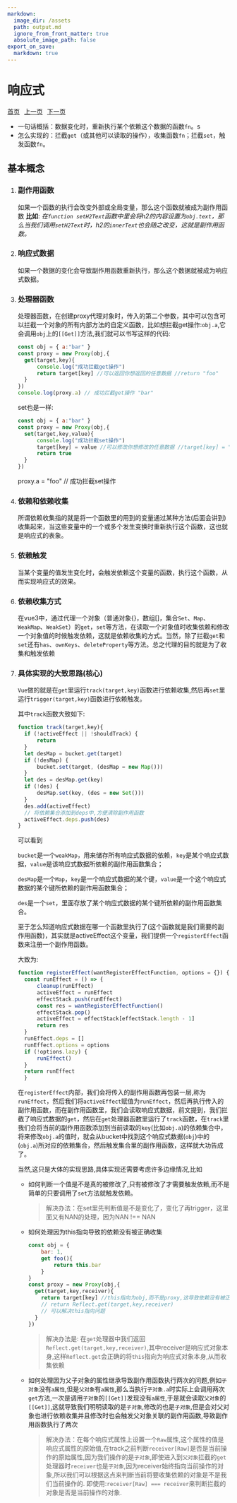```yaml
---
markdown:
  image_dir: /assets
  path: output.md
  ignore_from_front_matter: true
  absolute_image_path: false
export_on_save:
  markdown: true
---
```


# 响应式

<p style="display: flex; justify-content: start; gap: 10px;">
  <a href="../README.md">首页</a>
  <a href="../basic/README.md">上一页</a>
  <a href="../renderer/README.md">下一页</a>
</p>

+ 一句话概括：数据变化时，重新执行某个依赖这个数据的函数`fn`。s
+ 怎么实现的：拦截`get`（或其他可以读取的操作），收集函数`fn`；拦截`set`，触发函数`fn`。
  
## 基本概念

1. ### 副作用函数

     如果一个函数的执行会改变外部或全局变量，那么这个函数就被成为副作用函数
      **比如**: *在`function setH2Text`函数中里会将h2的内容设置为`obj.text`，那么当我们调用`setH2Text`时，h2的`innerText`也会随之改变，这就是副作用函数。*

2. ### 响应式数据

      如果一个数据的变化会导致副作用函数重新执行，那么这个数据就被成为响应式数据。

3. ### 处理器函数

      处理器函数，在创建proxy代理对象时，传入的第二个参数，其中可以包含可以拦截一个对象的所有内部方法的自定义函数，比如想拦截get操作:`obj.a`,它会调用`obj`上的`[[Get]]`方法,我们就可以书写这样的代码:

      ```javascript
      const obj = { a:"bar" }
      const proxy = new Proxy(obj,{
        get(target,key){
            console.log("成功拦截get操作")
            return target[key] //可以返回你想返回的任意数据 //return "foo"
        }
      })
      console.log(proxy.a) // 成功拦截get操作 "bar"
      ```

      set也是一样:

      ```javascript
      const obj = { a:"bar" }
      const proxy = new Proxy(obj,{
        set(target,key,value){  
            console.log("成功拦截set操作")
            target[key] = value //可以修改你想修改的任意数据 //target[key] = "foo"
            return true
        }
      })
      ```

      proxy.a = "foo" // 成功拦截set操作

4. ### 依赖和依赖收集

      所谓依赖收集指的就是将一个函数里的用到的变量通过某种方法(后面会讲到)收集起来，当这些变量中的一个或多个发生变换时重新执行这个函数，这也就是响应式的表象。

5. ### 依赖触发

      当某个变量的值发生变化时，会触发依赖这个变量的函数，执行这个函数，从而实现响应式的效果。

6. ### 依赖收集方式

      在vue3中，通过代理一个对象（普通对象{}，数组[]，集合`Set`、`Map`、`WeakMap`、`WeakSet`）的`get`，`set`等方法，在读取一个对象值时收集依赖和修改一个对象值的时候触发依赖，这就是依赖收集的方式。当然，除了拦截`get`和`set`还有`has`、`ownKeys`、`deleteProperty`等方法。总之代理的目的就是为了收集和触发依赖

7. ### 具体实现的大致思路(核心)

      `Vue`做的就是在`get`里运行`track(target,key)`函数进行依赖收集,然后再`set`里运行`trigger(target,key)`函数进行依赖触发。

      其中`track`函数大致如下:

      ``` javascript
      function track(target,key){
        if (!activeEffect || !shouldTrack) {
            return
        }
        let desMap = bucket.get(target)
        if (!desMap) {
            bucket.set(target, (desMap = new Map()))
        }
        let des = desMap.get(key)
        if (!des) {
            desMap.set(key, (des = new Set()))
        }
        des.add(activeEffect)
        // 将依赖集合添加到deps中,方便清除副作用函数
        activeEffect.deps.push(des)
      }
      ```

      可以看到

      `bucket`是一个`weakMap`，用来储存所有响应式数据的依赖，`key`是某个响应式数据，`value`是该响应式数据所依赖的副作用函数集合；

      `desMap`是一个`Map`，`key`是一个响应式数据的某个键，`value`是一个这个响应式数据的某个键所依赖的副作用函数集合；

      `des`是一个`set`，里面存放了某个响应式数据的某个键所依赖的副作用函数集合。

      至于怎么知道响应式数据在哪一个函数里执行了(这个函数就是我们需要的副作用函数)，其实就是activeEffect这个变量，我们提供一个`registerEffect`函数来注册一个副作用函数。

      大致为:

      ``` javascript
      function registerEffect(wantRegisterEffectFunction, options = {}) {
        const runEffect = () => {
            cleanup(runEffect)
            activeEffect = runEffect
            effectStack.push(runEffect)
            const res = wantRegisterEffectFunction()
            effectStack.pop()
            activeEffect = effectStack[effectStack.length - 1]
            return res
        }
        runEffect.deps = []
        runEffect.options = options
        if (!options.lazy) {
            runEffect()
        }
        return runEffect
        }
      ```

      在`registerEffect`内部，我们会将传入的副作用函数再包装一层,称为`runEffect`，然后我们将`activeEffect`赋值为`runEffect`，然后再执行传入的副作用函数，而在副作用函数里，我们会读取响应式数据，前文提到，我们拦截了响应式数据的`get`，然后在`get`处理器函数里运行了`track`函数，在`track`里我们会将当前的副作用函数添加到当前读取的`key`(比如`obj.a`)的依赖集合中，将来修改`obj.a`的值时，就会从bucket中找到这个响应式数据(`obj`)中的(`obj.a`)所对应的依赖集合，然后触发集合里的副作用函数，这样就大功告成了。

      当然,这只是大体的实现思路,具体实现还需要考虑许多边缘情况,比如

      + 如何判断一个值是不是真的被修改了,只有被修改了才需要触发依赖,而不是简单的只要调用了`set`方法就触发依赖。

        >解决办法：在set里先判断值是不是变化了，变化了再trigger，这里面又有NAN的处理，因为NAN !== NAN

      + 如何处理因为this指向导致的依赖没有被正确收集

        ``` javascript
        const obj = { 
            bar: 1,
            get foo(){
                return this.bar
            }
        }
        const proxy = new Proxy(obj,{
          get(target,key,receiver){
            return target[key] //this指向为obj,而不是proxy,这导致依赖没有被正确收集
            // return Reflect.get(target,key,receiver)
            // 可以解决this指向问题
          }
        })
        
        ```

        >解决办法是: 在`get`处理器中我们返回`Reflect.get(target,key,receiver)`,其中receiver是响应式对象本身,这样`Reflect.get`会正确的将`this`指向为响应式对象本身,从而收集依赖

      + 如何处理因为父子对象的属性继承导致副作用函数执行两次的问题,例如`子对象`没有`a属性`,但是`父对象`有`a属性`,那么当执行`子对象.a`时实际上会调用两次`get`方法,一次是调用`子对象`的`[[Get]]`发现没有`a属性`,于是就会读取`父对象`的`[[Get]]`,这就导致我们明明读取的是`子对象`,修改的也是`子对象`,但是会对父对象也进行依赖收集并且修改时也会触发父对象关联的副作用函数,导致副作用函数执行了两次
        >解决办法：在每个响应式属性上设置一个`Raw`属性,这个属性的值是响应式属性的原始值,在track之前判断`receiver[Raw]`是否是当前操作的原始属性,因为我们操作的是`子对象`,即使进入到`父对象`拦截的`get`处理器时`receiver`也是`子对象`,因为receiver始终指向当前操作的对象,所以我们可以根据这点来判断当前将要收集依赖的对象是不是我们当前操作的.
        >即使用:`receiver[Raw] === receiver`来判断拦截的对象是否是当前操作的对象.

